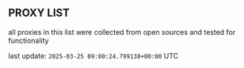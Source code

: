## PROXY LIST

all proxies in this list were collected from open sources and tested for functionality

last update: `2025-03-25 09:00:24.799138+00:00` UTC